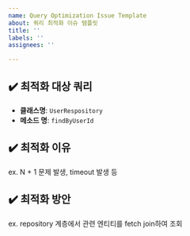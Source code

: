 ```yaml
---
name: Query Optimization Issue Template
about: 쿼리 최적화 이슈 템플릿
title: ''
labels: ''
assignees: ''

---
```


## ✔️ 최적화 대상 쿼리 

- **클래스명**: `UserRespository`
- **메소드 명**: `findByUserId`

## ✔️ 최적화 이유

ex. N + 1 문제 발생, timeout 발생 등 

## ✔️ 최적화 방안 

ex. repository 계층에서 관련 엔티티를 fetch join하여 조회
